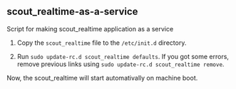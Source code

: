 ## scout_realtime-as-a-service

Script for making scout_realtime application as a service

1. Copy the ```scout_realtime``` file to the ```/etc/init.d``` directory.

2. Run ```sudo update-rc.d scout_realtime defaults```.
If you got some errors, remove previous links using ```sudo update-rc.d scout_realtime remove```.

Now, the scout_realtime will start automativally on machine boot.

